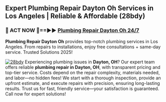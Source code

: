 ## Expert Plumbing Repair Dayton Oh Services in Los Angeles | Reliable & Affordable (28bdy)  

<h3>🚿 ACT NOW 🌟==►► <a href="https://tinyurl.com/2ne6vx2x" rel="nofollow">Plumbing Repair Dayton Oh 24/7</a></h3>

**Plumbing Repair Dayton Oh** provides top-notch plumbing services in Los Angeles. From repairs to installations, enjoy free consultations + same-day service. Trusted Solutions 2025!

[![28bdy](https://i.imgur.com/4PFF4AK.jpeg)](https://tinyurl.com/2ne6vx2x)
Experiencing plumbing issues in **Dayton, OH**? Our expert team offers reliable **plumbing repair in Dayton, OH**, with transparent pricing and top-tier service. Costs depend on the repair complexity, materials needed, and labor—no hidden fees! We start with a thorough inspection, provide an upfront estimate, and execute repairs with precision, ensuring long-lasting results. Trust us for fast, friendly service—your satisfaction is guaranteed. Call now for expert solutions!